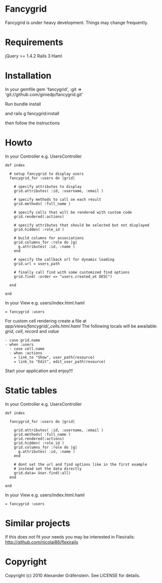 Fancygrid
=====

Fancygrid is under heavy development. Things may change frequently.

Requirements
=====
jQuery >= 1.4.2
Rails 3
Haml

Installation
=====
In your gemfile
    gem 'fancygrid', :git => 'git://github.com/giniedp/fancygrid.git'
    
Run
    bundle install
    
and
    rails g fancygrid:install
    
then follow the instructions

Howto
=====
In your Controller e.g. UsersController

    def index
      
      # setup fancygrid to display users
      fancygrid_for :users do |grid|
        
        # specify attributes to display  
        grid.attributes( :id, :username, :email )
        
        # specify methods to call on each result
        grid.methods( :full_name )
        
        # specify cells that will be rendered with custom code
        grid.rendered(:actions)
        
        # specify attributes that should be selected but not displayed
        grid.hidden( :role_id )
        
        # build columns for associations
        grid.columns_for :role do |g|
          g.attributes( :id, :name )
        end
        
        # specify the callback url for dynamic loading
        grid.url = users_path
        
        # finally call find with some customized find options
        grid.find( :order => "users.created_at DESC")
        
      end
      
    end
  
In your View e.g. users/index.html.haml

    = fancygrid :users
  
For custom cell rendering create a file at *app/views/fancygrid/_cells.html.haml*
The following locals will be awailable: *grid*, *cell*, *record* and *value* 

    - case grid.name
    - when :users
      - case cell.name
      - when :actions
        = link_to "Show", user_path(resource)
        = link_to "Edit", edit_user_path(resource)

Start your application and enjoy!!!

Static tables
=====
In your Controller e.g. UsersController

    def index
      
      fancygrid_for :users do |grid|
        
        grid.attributes( :id, :username, :email )
        grid.methods( :full_name )
        grid.rendered(:actions)
        grid.hidden( :role_id )
        grid.columns_for :role do |g|
          g.attributes( :id, :name )
        end
        
        # dont set the url and find options like in the first example
        # instead set the data directly
        grid.data= User.find(:all)
      end
      
    end
    
In your View e.g. users/index.html.haml

    = fancygrid :users
    
Similar projects
=====
If this does not fit your needs you may be interested in Flexirails: http://github.com/nicolai86/flexirails

Copyright
=====

Copyright (c) 2010 Alexander Gräfenstein. See LICENSE for details.
